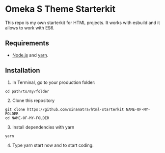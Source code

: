 # Omeka S Theme Starterkit

This repo is my own starterkit for HTML projects. It works with esbuild and it allows to work with ES6. 

## Requirements

+ [Node.js](https://nodejs.org/en/) and [yarn](https://classic.yarnpkg.com/en/docs/install/#mac-stable).

## Installation

1. In Terminal, go to your production folder:
```
cd path/to/my/folder
```

2. Clone this repository
```
git clone https://github.com/sinanatra/html-starterkit NAME-OF-MY-FOLDER
cd NAME-OF-MY-FOLDER
```

3. Install dependencies with yarn
```
yarn
```

4. Type yarn start now and to start coding. 